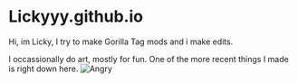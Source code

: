 # Lickyyy.github.io

Hi, im Licky, I try to make Gorilla Tag mods and i make edits.

I occassionally do art, mostly for fun. One of the more recent things I made is right down here.
![Angry](https://github.com/Lickyyy/Lickyyy.github.io/assets/105146117/d6fe4a1d-6a60-4888-b67c-5ad6746ad9ac)
